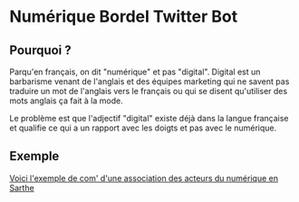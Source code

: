 # Numérique Bordel Twitter Bot

## Pourquoi ?

Parqu'en français, on dit "numérique" et pas "digital". Digital est un barbarisme venant de l'anglais et des équipes marketing qui ne savent pas traduire un mot de l'anglais vers le français ou qui se disent qu'utiliser des mots anglais ça fait à la mode.

Le problème est que l'adjectif "digital" existe déjà dans la langue française et qualifie ce qui a un rapport avec les doigts et pas avec le numérique.

## Exemple

[Voici l'exemple de com' d'une association des acteurs du numérique en Sarthe](https://twitter.com/ObjectifDigital "Hahaha")
